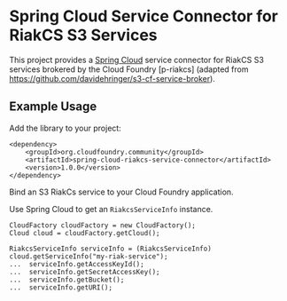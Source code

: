 # Spring Cloud Service Connector for RiakCS S3 Services

This project provides a [Spring Cloud](https://github.com/spring-projects/spring-cloud) service connector for RiakCS S3 services brokered by the Cloud Foundry [p-riakcs] (adapted from https://github.com/davidehringer/s3-cf-service-broker).

## Example Usage

Add the library to your project:

```
<dependency>
	<groupId>org.cloudfoundry.community</groupId>
	<artifactId>spring-cloud-riakcs-service-connector</artifactId>
	<version>1.0.0</version>
</dependency>
```

Bind an S3 RiakCs service to your Cloud Foundry application.

Use Spring Cloud to get an `RiakcsServiceInfo` instance.

```
CloudFactory cloudFactory = new CloudFactory();
Cloud cloud = cloudFactory.getCloud();

RiakcsServiceInfo serviceInfo = (RiakcsServiceInfo) cloud.getServiceInfo("my-riak-service");
...  serviceInfo.getAccessKeyId();
...  serviceInfo.getSecretAccessKey();
...  serviceInfo.getBucket();
...  serviceInfo.getURI();

```
